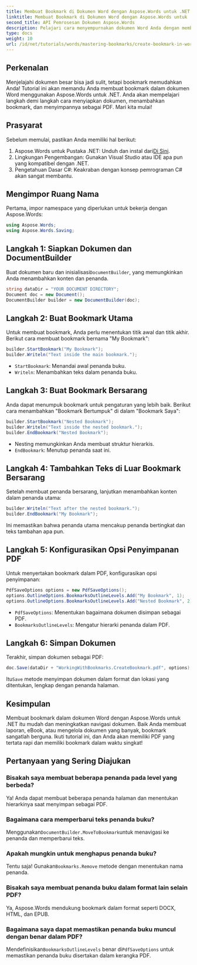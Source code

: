 ```yaml
---
title: Membuat Bookmark di Dokumen Word dengan Aspose.Words untuk .NET
linktitle: Membuat Bookmark di Dokumen Word dengan Aspose.Words untuk .NET
second_title: API Pemrosesan Dokumen Aspose.Words
description: Pelajari cara menyempurnakan dokumen Word Anda dengan membuat dan mengelola bookmark menggunakan Aspose.Words untuk .NET. Panduan tutorial langkah demi langkah ini.
type: docs
weight: 10
url: /id/net/tutorials/words/mastering-bookmarks/create-bookmark-in-word-document/
---
```

## Perkenalan

Menjelajahi dokumen besar bisa jadi sulit, tetapi bookmark memudahkan Anda! Tutorial ini akan memandu Anda membuat bookmark dalam dokumen Word menggunakan Aspose.Words untuk .NET. Anda akan mempelajari langkah demi langkah cara menyiapkan dokumen, menambahkan bookmark, dan menyimpannya sebagai PDF. Mari kita mulai!

## Prasyarat

Sebelum memulai, pastikan Anda memiliki hal berikut:

1.  Aspose.Words untuk Pustaka .NET: Unduh dan instal dari[Di Sini](https://releases.aspose.com/words/net/).
2. Lingkungan Pengembangan: Gunakan Visual Studio atau IDE apa pun yang kompatibel dengan .NET.
3. Pengetahuan Dasar C#: Keakraban dengan konsep pemrograman C# akan sangat membantu.

## Mengimpor Ruang Nama

Pertama, impor namespace yang diperlukan untuk bekerja dengan Aspose.Words:

```csharp
using Aspose.Words;
using Aspose.Words.Saving;
```

## Langkah 1: Siapkan Dokumen dan DocumentBuilder

 Buat dokumen baru dan inisialisasi`DocumentBuilder`, yang memungkinkan Anda menambahkan konten dan penanda.

```csharp
string dataDir = "YOUR DOCUMENT DIRECTORY";
Document doc = new Document();
DocumentBuilder builder = new DocumentBuilder(doc);
```

## Langkah 2: Buat Bookmark Utama

Untuk membuat bookmark, Anda perlu menentukan titik awal dan titik akhir. Berikut cara membuat bookmark bernama "My Bookmark":

```csharp
builder.StartBookmark("My Bookmark");
builder.Writeln("Text inside the main bookmark.");
```
- `StartBookmark`: Menandai awal penanda buku.
- `Writeln`: Menambahkan teks dalam penanda buku.

## Langkah 3: Buat Bookmark Bersarang

Anda dapat menumpuk bookmark untuk pengaturan yang lebih baik. Berikut cara menambahkan "Bookmark Bertumpuk" di dalam "Bookmark Saya":

```csharp
builder.StartBookmark("Nested Bookmark");
builder.Writeln("Text inside the nested bookmark.");
builder.EndBookmark("Nested Bookmark");
```
- Nesting memungkinkan Anda membuat struktur hierarkis. 
- `EndBookmark`: Menutup penanda saat ini.

## Langkah 4: Tambahkan Teks di Luar Bookmark Bersarang

Setelah membuat penanda bersarang, lanjutkan menambahkan konten dalam penanda utama:

```csharp
builder.Writeln("Text after the nested bookmark.");
builder.EndBookmark("My Bookmark");
```
Ini memastikan bahwa penanda utama mencakup penanda bertingkat dan teks tambahan apa pun.

## Langkah 5: Konfigurasikan Opsi Penyimpanan PDF

Untuk menyertakan bookmark dalam PDF, konfigurasikan opsi penyimpanan:

```csharp
PdfSaveOptions options = new PdfSaveOptions();
options.OutlineOptions.BookmarksOutlineLevels.Add("My Bookmark", 1);
options.OutlineOptions.BookmarksOutlineLevels.Add("Nested Bookmark", 2);
```
- `PdfSaveOptions`: Menentukan bagaimana dokumen disimpan sebagai PDF.
- `BookmarksOutlineLevels`: Mengatur hierarki penanda dalam PDF.

## Langkah 6: Simpan Dokumen

Terakhir, simpan dokumen sebagai PDF:

```csharp
doc.Save(dataDir + "WorkingWithBookmarks.CreateBookmark.pdf", options);
```
 Itu`Save` metode menyimpan dokumen dalam format dan lokasi yang ditentukan, lengkap dengan penanda halaman.

## Kesimpulan

Membuat bookmark dalam dokumen Word dengan Aspose.Words untuk .NET itu mudah dan meningkatkan navigasi dokumen. Baik Anda membuat laporan, eBook, atau mengelola dokumen yang banyak, bookmark sangatlah berguna. Ikuti tutorial ini, dan Anda akan memiliki PDF yang tertata rapi dan memiliki bookmark dalam waktu singkat!

## Pertanyaan yang Sering Diajukan

### Bisakah saya membuat beberapa penanda pada level yang berbeda?
Ya! Anda dapat membuat beberapa penanda halaman dan menentukan hierarkinya saat menyimpan sebagai PDF.

### Bagaimana cara memperbarui teks penanda buku?
 Menggunakan`DocumentBuilder.MoveToBookmark`untuk menavigasi ke penanda dan memperbarui teks.

### Apakah mungkin untuk menghapus penanda buku?
 Tentu saja! Gunakan`Bookmarks.Remove` metode dengan menentukan nama penanda.

### Bisakah saya membuat penanda buku dalam format lain selain PDF?
Ya, Aspose.Words mendukung bookmark dalam format seperti DOCX, HTML, dan EPUB.

### Bagaimana saya dapat memastikan penanda buku muncul dengan benar dalam PDF?
 Mendefinisikan`BookmarksOutlineLevels` benar di`PdfSaveOptions` untuk memastikan penanda buku disertakan dalam kerangka PDF.